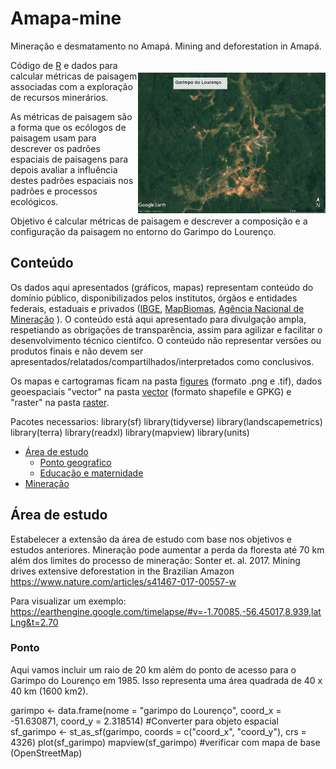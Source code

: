 # Amapa-mine
Mineração e desmatamento no Amapá. Mining and deforestation in Amapá.

<img align="right" src="www/lourenco.jpg" alt="Gold mine" width="300" style="margin-top: 20px">

Código de [R](https://cran.r-project.org/) e dados para calcular 
métricas de paisagem associadas com a exploração de recursos minerários. 

As métricas de paisagem são a forma que os ecólogos de paisagem usam 
para descrever os padrões espaciais de paisagens para depois avaliar 
a influência destes padrões espaciais nos padrões e processos ecológicos.

Objetivo é calcular métricas de paisagem e descrever a composição e a configuração da paisagem no entorno do Garimpo do Lourenço.


## Conteúdo
Os dados aqui apresentados (gráficos, mapas) representam conteúdo do 
domínio público, disponibilizados pelos institutos, órgãos e entidades
federais, estaduais e privados ([IBGE](https://www.ibge.gov.br/),  [MapBiomas](https://mapbiomas.org/), [Agência Nacional de Mineração](https://dados.gov.br/dataset/sistema-de-informacoes-geograficas-da-mineracao-sigmine) ). O conteúdo está aqui apresentado para divulgação ampla, respetiando as obrigações de transparência, assim para agilizar e 
facilitar o desenvolvimento técnico científco. O conteúdo não representar versões ou produtos  finais e não devem ser apresentados/relatados/compartilhados/interpretados como conclusivos. 

Os mapas e cartogramas ficam na pasta [figures](https://github.com/darrennorris/Amapa-mine/tree/main/figures) (formato .png e .tif), dados geoespaciais "vector" na pasta [vector](https://github.com/darrennorris/Amapa-mine/tree/main/data/vector) (formato shapefile e GPKG) e "raster" na pasta [raster](https://github.com/darrennorris/Amapa-mine/tree/main/data/raster). 

Pacotes necessarios: 
library(sf)
library(tidyverse)
library(landscapemetrics)
library(terra)
library(readxl)
library(mapview)
library(units)

- [Área de estudo](#areadestudo)
  * [Ponto geografico](#Ponto)
  * [Educação e maternidade](#educacao)
- [Mineração](#mineracao)


<a id="areadestudo"></a>
## Área de estudo
Estabelecer a extensão da área de estudo com base nos objetivos e 
estudos anteriores.
Mineração pode aumentar a perda da floresta até 70 km além dos limites 
do processo de mineração:
Sonter et. al. 2017.
Mining drives extensive deforestation in the Brazilian Amazon
https://www.nature.com/articles/s41467-017-00557-w

Para visualizar um exemplo:
https://earthengine.google.com/timelapse/#v=-1.70085,-56.45017,8.939,latLng&t=2.70

### Ponto
Aqui vamos incluir um raio de 20 km além do ponto de acesso para 
o Garimpo do Lourenço em 1985.
Isso representa uma área quadrada de 40 x 40 km (1600 km2).

garimpo <- data.frame(nome = "garimpo do Lourenço", 
           coord_x = -51.630871, 
           coord_y = 2.318514)
#Converter para objeto espacial
sf_garimpo <- st_as_sf(garimpo, 
               coords = c("coord_x", "coord_y"),
            crs = 4326)
plot(sf_garimpo)
mapview(sf_garimpo) #verificar com mapa de base (OpenStreetMap)


